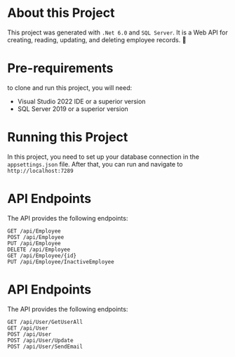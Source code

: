 # About this Project 
This project was generated with `.Net 6.0` and `SQL Server`. It is a Web API for creating, reading, updating, and deleting employee records. 🚀

# Pre-requirements
to clone and run this project, you will need:
 - Visual Studio 2022 IDE or a superior version
 - SQL Server 2019 or a superior version

# Running this Project 
In this project, you need to set up your database connection in the `appsettings.json` file. After that, you can run and navigate to `http://localhost:7289`

# API Endpoints
The API provides the following endpoints: 
   
    
    GET /api/Employee 
    POST /api/Employee
    PUT /api/Employee
    DELETE /api/Employee
    GET /api/Employee/{id}
    PUT /api/Employee/InactiveEmployee

# API Endpoints
The API provides the following endpoints: 
   
    
    GET /api/User/GetUserAll 
    GET /api/User
    POST /api/User
    POST /api/User/Update
    POST /api/User/SendEmail    
      
